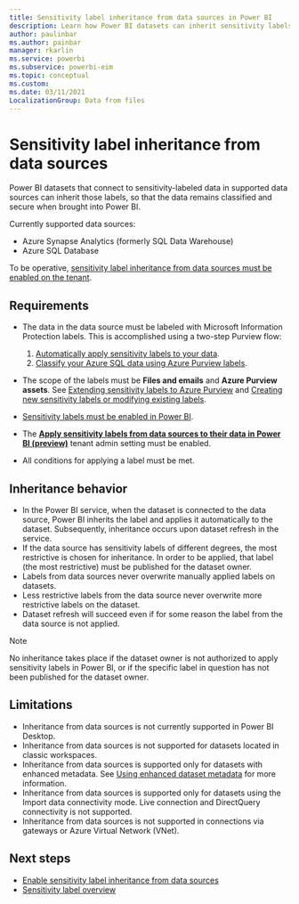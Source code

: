 ```yaml
---
title: Sensitivity label inheritance from data sources in Power BI
description: Learn how Power BI datasets can inherit sensitivity labels from data sources
author: paulinbar
ms.author: painbar
manager: rkarlin
ms.service: powerbi
ms.subservice: powerbi-eim
ms.topic: conceptual
ms.custom:
ms.date: 03/11/2021
LocalizationGroup: Data from files
---
```

# Sensitivity label inheritance from data sources

Power BI datasets that connect to sensitivity-labeled data in supported data sources can inherit those labels, so that the data remains classified and secure when brought into Power BI.

Currently supported data sources:
* Azure Synapse Analytics (formerly SQL Data Warehouse)
* Azure SQL Database

To be operative, [sensitivity label inheritance from data sources must be enabled on the tenant](service-admin-portal.md#apply-sensitivity-labels-from-data-sources-to-their-data-in-power-bi-preview).

## Requirements
* The data in the data source must be labeled with Microsoft Information Protection labels. This is accomplished using a two-step Purview flow:
    1. [Automatically apply sensitivity labels to your data](/azure/purview/create-sensitivity-label).
    1. [Classify your Azure SQL data using Azure Purview labels](/azure/sql-database/scripts/sql-database-import-purview-labels).

* The scope of the labels must be **Files and emails** and **Azure Purview assets**. See [Extending sensitivity labels to Azure Purview](/azure/purview/create-sensitivity-label#extending-sensitivity-labels-to-azure-purview) and [Creating new sensitivity labels or modifying existing labels](/azure/purview/create-sensitivity-label#creating-new-sensitivity-labels-or-modifying-existing-labels).
* [Sensitivity labels must be enabled in Power BI](service-security-enable-data-sensitivity-labels.md).
* The **[Apply sensitivity labels from data sources to their data in Power BI (preview)](service-admin-portal.md#apply-sensitivity-labels-from-data-sources-to-their-data-in-power-bi-preview)** tenant admin setting must be enabled.
* All conditions for applying a label must be met.

## Inheritance behavior
* In the Power BI service, when the dataset is connected to the data source, Power BI inherits the label and applies it automatically to the dataset. Subsequently, inheritance occurs upon dataset refresh in the service. 
* If the data source has sensitivity labels of different degrees, the most restrictive is chosen for inheritance. In order to be applied, that label (the most restrictive) must be published for the dataset owner.
* Labels from data sources never overwrite manually applied labels on datasets.
* Less restrictive labels from the data source never overwrite more restrictive labels on the dataset.
* Dataset refresh will succeed even if for some reason the label from the data source is not applied. 

>[!NOTE]
> No inheritance takes place if the dataset owner is not authorized to apply sensitivity labels in Power BI, or if the specific label in question has not been published for the dataset owner.

## Limitations
* Inheritance from data sources is not currently supported in Power BI Desktop. 
* Inheritance from data sources is not supported for datasets located in classic workspaces.
* Inheritance from data sources is supported only for datasets with enhanced metadata. See [Using enhanced dataset metadata](../connect-data/desktop-enhanced-dataset-metadata.md) for more information.
* Inheritance from data sources is supported only for datasets using the Import data connectivity mode. Live connection and DirectQuery connectivity is not supported.
* Inheritance from data sources is not supported in connections via gateways or Azure Virtual Network (VNet).

## Next steps
* [Enable sensitivity label inheritance from data sources](service-admin-portal.md#apply-sensitivity-labels-from-data-sources-to-their-data-in-power-bi-preview)
* [Sensitivity label overview](service-security-sensitivity-label-overview.md)